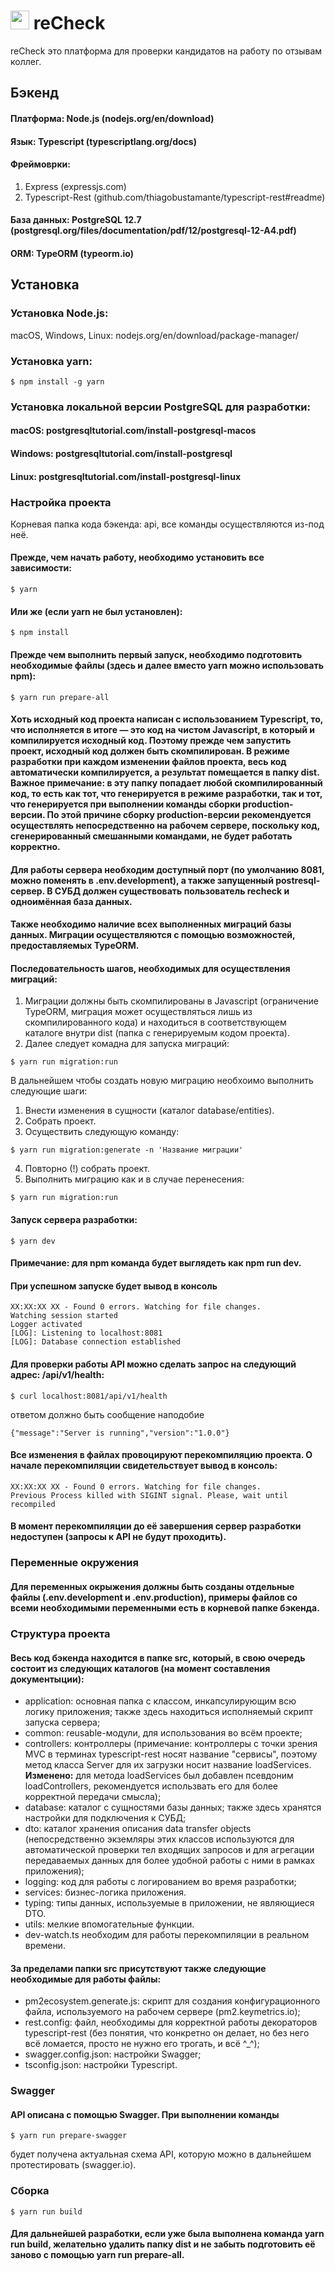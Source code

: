 # <img src="public/favicon.ico" height='30'> reCheck
reCheck это платформа для проверки кандидатов на работу по отзывам коллег.

## Бэкенд
#### Платформа: Node.js (nodejs.org/en/download)
#### Язык: Typescript (typescriptlang.org/docs)
#### Фреймоврки:
1. Express (expressjs.com)
2. Typescript-Rest (github.com/thiagobustamante/typescript-rest#readme)
#### База данных: PostgreSQL 12.7 (postgresql.org/files/documentation/pdf/12/postgresql-12-A4.pdf)
#### ORM: TypeORM (typeorm.io)

## Установка
### Установка Node.js:
macOS, Windows, Linux: nodejs.org/en/download/package-manager/
### Установка yarn:
```shell
$ npm install -g yarn
```
### Установка локальной версии PostgreSQL для разработки:
#### macOS: postgresqltutorial.com/install-postgresql-macos
#### Windows: postgresqltutorial.com/install-postgresql
#### Linux: postgresqltutorial.com/install-postgresql-linux
### Настройка проекта
Корневая папка кода бэкенда: api, все команды осуществляются из-под неё.
#### Прежде, чем начать работу, необходимо установить все зависимости:
```shell
$ yarn
```
#### Или же (если yarn не был установлен):
```shell
$ npm install
```
#### Прежде чем выполнить первый запуск, необходимо подготовить необходимые файлы (здесь и далее вместо yarn можно использовать npm):
```shell
$ yarn run prepare-all
```
#### Хоть исходный код проекта написан с использованием Typescript, то, что исполняется в итоге — это код на чистом Javascript, в который и компилируется исходный код. Поэтому прежде чем запустить проект, исходный код должен быть скомпилирован. В режиме разработки при каждом изменении файлов проекта, весь код автоматически компилируется, а результат помещается в папку dist. Важное примечание: в эту папку попадает <strong>любой</strong> скомпилированный код, то есть как тот, что генерируется в режиме разработки, так и тот, что генерируется при выполнении команды сборки production-версии. По этой причине сборку production-версии рекомендуется осуществлять непосредственно на рабочем сервере, поскольку код, сгенерированный смешанными командами, не будет работать корректно.
####
#### Для работы сервера необходим доступный порт (по умолчанию 8081, можно поменять в .env.development), а также запущенный postresql-сервер. В СУБД должен существовать пользователь recheck и одноимённая база данных.
####
#### Также необходимо наличие всех выполненных миграций базы данных. Миграции осуществляются с помощью возможностей, предоставляемых TypeORM.
#### Последовательность шагов, необходимых для осуществления миграций:
1. Миграции должны быть скомпилированы в Javascript (ограничение TypeORM, миграция может осуществляться лишь из скомпилированного кода) и находиться в соответствующем каталоге внутри dist (папка с генерируемым кодом проекта).
2. Далее следует комадна для запуска миграций:
```shell
$ yarn run migration:run
```
В дальнейшем чтобы создать новую миграцию необхоимо выполнить следующие шаги:
1. Внести изменения в сущности (каталог database/entities).
2. Собрать проект.
3. Осуществить следующую команду:
```shell
$ yarn run migration:generate -n 'Название миграции'
```
4. Повторно (!) собрать проект.
5. Выполнить миграцию как и в случае перенесения:
```shell
$ yarn run migration:run
```
#### Запуск сервера разработки:
```shell
$ yarn dev
```
#### Примечание: для npm команда будет выглядеть как npm run dev.
#### При успешном запуске будет вывод в консоль
```shell
XX:XX:XX XX - Found 0 errors. Watching for file changes.
Watching session started
Logger activated
[LOG]: Listening to localhost:8081
[LOG]: Database connection established
```
#### Для проверки работы API можно сделать запрос на следующий адрес: /api/v1/health:
```shell
$ curl localhost:8081/api/v1/health
```
ответом должно быть сообщение наподобие
```shell
{"message":"Server is running","version":"1.0.0"}
```
#### Все изменения в файлах провоцируют перекомпиляцию проекта. О начале перекомпиляции свидетельствует вывод в консоль:
```shell
XX:XX:XX XX - Found 0 errors. Watching for file changes.
Previous Process killed with SIGINT signal. Please, wait until recompiled
```
#### В момент перекомпиляции до её завершения сервер разработки недоступен (запросы к API не будут проходить).
### Переменные окружения
#### Для переменных окрыжения должны быть созданы отдельные файлы (.env.development и .env.production), примеры файлов со всеми необходимыми переменными есть в корневой папке бэкенда.
### Структура проекта
#### Весь код бэкенда находится в папке src, который, в свою очередь состоит из следующих каталогов (на момент составления документыции):
- application: основная папка с классом, инкапсулирующим всю логику приложения; также здесь находиться исполняемый скрипт запуска сервера;
- common: reusable-модули, для использования во всём проекте;
- controllers: контроллеры (примечание: контроллеры с точки зрения MVC в терминах typescript-rest носят название "сервисы", поэтому метод класса Server для их загрузки носит название loadServices. <strong>Изменено:</strong> для метода loadServices был добавлен псевдоним loadControllers, рекомендуется использвать его для более корректной передачи смысла);
- database: каталог с сущностями базы данных; также здесь хранятся настройки для подключения к СУБД;
- dto: каталог хранения описания data transfer objects (непосредственно экземляры этих классов используются для автоматической проверки тел входящих запросов и для агрегации передаваемых данных для более удобной работы с ними в рамках приложения);
- logging: код для работы с логированием во время разработки;
- services: бизнес-логика приложения.
- typing: типы данных, используемые в приложении, не являющиеся DTO.
- utils: мелкие впомогательные функции.
- dev-watch.ts необходим для работы перекомпиляции в реальном времени.
#### За пределами папки src присутствуют также следующие необходимые для работы файлы:
- pm2ecosystem.generate.js: скрипт для создания конфигурационного файла, используемого на рабочем сервере (pm2.keymetrics.io);
- rest.config: файл, необходимы для корректной работы декораторов typescript-rest (без понятия, что конкретно он делает, но без него всё ломается, просто не нужно его трогать, и всё ^_^);
- swagger.config.json: настройки Swagger;
- tsconfig.json: настройки Typescript.
### Swagger
#### API описана с помощью Swagger. При выполнении команды
```shell
$ yarn run prepare-swagger
```
будет получена актуальная схема API, которую можно в дальнейшем протестировать (swagger.io).
### Сборка
```shell
$ yarn run build
```
#### Для дальнейшей разработки, если уже была выполнена команда yarn run build, желательно удалить папку dist и не забыть подготовить её заново с помощью yarn run prepare-all.
